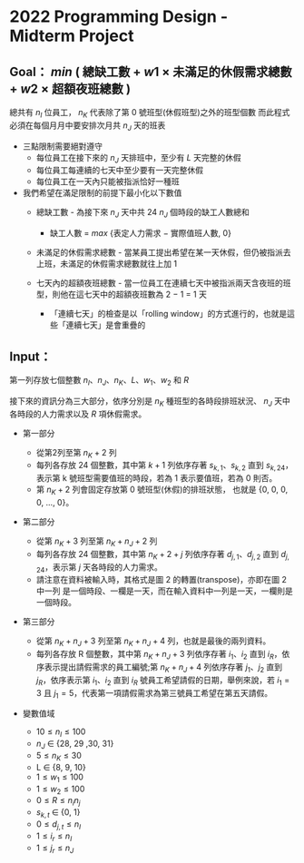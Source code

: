 # 2022 Programming Design - Midterm Project

## Goal： ${ min }$ ( 總缺工數 + ${w1}$ × 未滿足的休假需求總數 + ${w2}$ × 超額夜班總數 )

總共有  ${n_I}$  位員工， ${n_K}$  代表除了第 0 號班型(休假班型)之外的班型個數
而此程式必須在每個月月中要安排次月共 ${n_J}$ 天的班表

- 三點限制需要絕對遵守
    - 每位員工在接下來的 ${n_J}$ 天排班中，至少有 ${L}$ 天完整的休假
    - 每位員工每連續的七天中至少要有一天完整休假
    - 每位員工在一天內只能被指派恰好一種班
- 我們希望在滿足限制的前提下最小化以下數值
    - 總缺工數 - 為接下來 ${n_J}$ 天中共 24 ${n_J}$ 個時段的缺工人數總和
        - 缺工人數  =  ${max}$ {表定人力需求 − 實際值班人數, 0}
    - 未滿足的休假需求總數 - 當某員工提出希望在某一天休假，但仍被指派去上班，未滿足的休假需求總數就往上加 1
    - 七天內的超額夜班總數 - 當一位員工在連續七天中被指派兩天含夜班的班型，則他在這七天中的超額夜班數為 2 − 1 = 1 天

        - 「連續七天」的檢查是以「rolling window」的方式進行的，也就是這些「連續七天」是會重疊的

## Input：

第一列存放七個整數 ${n_I、n_J、n_K、L、w_1、w_2}$ 和 ${R}$

接下來的資訊分為三大部分，依序分別是 ${n_K}$ 種班型的各時段排班狀況、 ${n_J}$ 天中各時段的人力需求以及 ${R}$ 項休假需求。

- 第一部分
    - 從第2列至第 ${n_K + 2}$ 列
    - 每列各存放 24 個整數，其中第 ${k + 1}$ 列依序存著 ${s_{k,1}、s_{k,2}}$ 直到 ${s_{k,24}}$，表示第 k 號班型需要值班的時段，若為 1 表示要值班，若為 0 則否。
    - 第 ${n_K + 2}$ 列會固定存放第 0 號班型(休假)的排班狀態， 也就是 {0, 0, 0, 0, ..., 0}。

- 第二部分
    - 從第 ${n_K +3}$ 列至第 ${n_K +n_J +2}$ 列
    - 每列各存放 24 個整數，其中第 ${n_K + 2 + j}$ 列依序存著 ${d_{j,1}、d_{j,2}}$ 直到 ${d_{j,24}}$，表示第 ${j}$ 天各時段的人力需求。 
    - 請注意在資料被輸入時，其格式是圖 2 的轉置(transpose)，亦即在圖 2 中一列 是一個時段、一欄是一天，而在輸入資料中一列是一天，一欄則是一個時段。

- 第三部分
    - 從第 ${n_K +n_J +3}$ 列至第 ${n_K +n_J +4}$ 列，也就是最後的兩列資料。
    - 每列各存放 R 個整數，其中第 ${n_K +n_J +3}$ 列依序存著 ${i_1、i_2}$ 直到 ${i_R}$，依序表示提出請假需求的員工編號;第 ${n_K + n_J + 4}$ 列依序存著 ${j_1、j_2}$ 直到 ${j_R}$，依序表示第 ${i_1、i_2}$ 直到 ${i_R}$ 號員工希望請假的日期，舉例來說，若 ${i_1 = 3}$ 且 ${j_1 = 5}$，代表第一項請假需求為第三號員工希望在第五天請假。

- 變數值域
    - ${10 ≤ n_I ≤ 100}$
    - ${n_J}$ ∈ {28, 29 ,30, 31}
    - ${5 ≤ n_K ≤ 30}$
    - L ∈ {8, 9, 10}
    - ${1 ≤ w_1 ≤ 100}$
    - ${1 ≤ w_2 ≤ 100}$
    - ${0 ≤ R ≤ n_in_j}$
    - ${s_{k,t}}$ ∈ {0, 1}
    - ${0 ≤ d_{j,t} ≤ n_I}$
    - ${1 ≤ i_r ≤ n_I}$
    - ${1 ≤ j_r ≤ n_J}$
